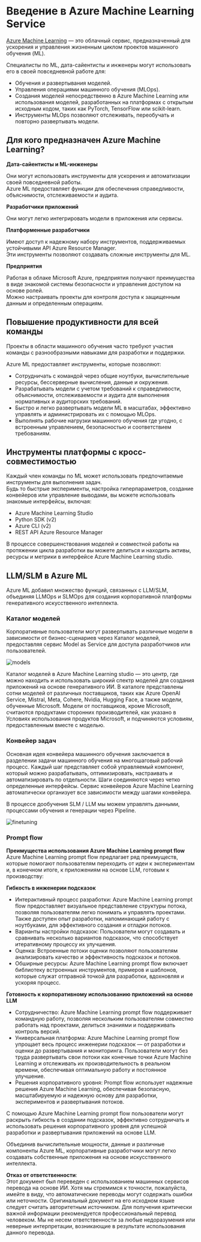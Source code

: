 # **Введение в Azure Machine Learning Service**

[Azure Machine Learning](https://ml.azure.com?WT.mc_id=aiml-138114-kinfeylo) — это облачный сервис, предназначенный для ускорения и управления жизненным циклом проектов машинного обучения (ML).

Специалисты по ML, дата-сайентисты и инженеры могут использовать его в своей повседневной работе для:

- Обучения и развертывания моделей.
- Управления операциями машинного обучения (MLOps).
- Создания моделей непосредственно в Azure Machine Learning или использования моделей, разработанных на платформах с открытым исходным кодом, таких как PyTorch, TensorFlow или scikit-learn.
- Инструменты MLOps позволяют отслеживать, переобучать и повторно развертывать модели.

## Для кого предназначен Azure Machine Learning?

**Дата-сайентисты и ML-инженеры**

Они могут использовать инструменты для ускорения и автоматизации своей повседневной работы.  
Azure ML предоставляет функции для обеспечения справедливости, объяснимости, отслеживаемости и аудита.  

**Разработчики приложений**

Они могут легко интегрировать модели в приложения или сервисы.  

**Платформенные разработчики**

Имеют доступ к надежному набору инструментов, поддерживаемых устойчивыми API Azure Resource Manager.  
Эти инструменты позволяют создавать сложные инструменты для ML.  

**Предприятия**

Работая в облаке Microsoft Azure, предприятия получают преимущества в виде знакомой системы безопасности и управления доступом на основе ролей.  
Можно настраивать проекты для контроля доступа к защищенным данным и определенным операциям.  

## Повышение продуктивности для всей команды

Проекты в области машинного обучения часто требуют участия команды с разнообразными навыками для разработки и поддержки.

Azure ML предоставляет инструменты, которые позволяют:

- Сотрудничать с командой через общие ноутбуки, вычислительные ресурсы, бессерверные вычисления, данные и окружения.
- Разрабатывать модели с учетом требований к справедливости, объяснимости, отслеживаемости и аудита для выполнения нормативных и аудиторских требований.
- Быстро и легко развертывать модели ML в масштабах, эффективно управлять и администрировать их с помощью MLOps.
- Выполнять рабочие нагрузки машинного обучения где угодно, с встроенным управлением, безопасностью и соответствием требованиям.

## Инструменты платформы с кросс-совместимостью

Каждый член команды по ML может использовать предпочитаемые инструменты для выполнения задач.  
Будь то быстрые эксперименты, настройка гиперпараметров, создание конвейеров или управление выводами, вы можете использовать знакомые интерфейсы, включая:

- Azure Machine Learning Studio  
- Python SDK (v2)  
- Azure CLI (v2)  
- REST API Azure Resource Manager  

В процессе совершенствования моделей и совместной работы на протяжении цикла разработки вы можете делиться и находить активы, ресурсы и метрики в интерфейсе Azure Machine Learning studio.

## **LLM/SLM в Azure ML**

Azure ML добавил множество функций, связанных с LLM/SLM, объединяя LLMOps и SLMOps для создания корпоративной платформы генеративного искусственного интеллекта.

### **Каталог моделей**

Корпоративные пользователи могут развертывать различные модели в зависимости от бизнес-сценариев через Каталог моделей, предоставляя сервис Model as Service для доступа разработчиков или пользователей.

![models](../../../../translated_images/models.2450411eac222e539ffb55785a8f550d01be1030bd8eb67c9c4f9ae4ca5d64be.ru.png)

Каталог моделей в Azure Machine Learning studio — это центр, где можно находить и использовать широкий спектр моделей для создания приложений на основе генеративного ИИ. В каталоге представлены сотни моделей от различных поставщиков, таких как Azure OpenAI Service, Mistral, Meta, Cohere, Nvidia, Hugging Face, а также модели, обученные Microsoft. Модели от поставщиков, кроме Microsoft, считаются продуктами сторонних производителей, как указано в Условиях использования продуктов Microsoft, и подчиняются условиям, предоставленным вместе с моделью.

### **Конвейер задач**

Основная идея конвейера машинного обучения заключается в разделении задачи машинного обучения на многошаговый рабочий процесс. Каждый шаг представляет собой управляемый компонент, который можно разрабатывать, оптимизировать, настраивать и автоматизировать по отдельности. Шаги соединяются через четко определенные интерфейсы. Сервис конвейеров Azure Machine Learning автоматически организует все зависимости между шагами конвейера.

В процессе дообучения SLM / LLM мы можем управлять данными, процессами обучения и генерации через Pipeline.

![finetuning](../../../../translated_images/finetuning.b52e4aa971dfd8d3c668db913a2b419380533bd3a920d227ec19c078b7b3f309.ru.png)

### **Prompt flow**

**Преимущества использования Azure Machine Learning prompt flow**  
Azure Machine Learning prompt flow предлагает ряд преимуществ, которые помогают пользователям переходить от идеи к экспериментам и, в конечном итоге, к приложениям на основе LLM, готовым к производству:

**Гибкость в инженерии подсказок**

- Интерактивный процесс разработки: Azure Machine Learning prompt flow предоставляет визуальное представление структуры потока, позволяя пользователям легко понимать и управлять проектами. Также доступен опыт разработки, напоминающий работу с ноутбуками, для эффективного создания и отладки потоков.
- Варианты настройки подсказок: Пользователи могут создавать и сравнивать несколько вариантов подсказок, что способствует итеративному процессу их улучшения.
- Оценка: Встроенные потоки оценки позволяют пользователям анализировать качество и эффективность подсказок и потоков.
- Обширные ресурсы: Azure Machine Learning prompt flow включает библиотеку встроенных инструментов, примеров и шаблонов, которые служат отправной точкой для разработки, вдохновляя и ускоряя процесс.

**Готовность к корпоративному использованию приложений на основе LLM**

- Сотрудничество: Azure Machine Learning prompt flow поддерживает командную работу, позволяя нескольким пользователям совместно работать над проектами, делиться знаниями и поддерживать контроль версий.
- Универсальная платформа: Azure Machine Learning prompt flow упрощает весь процесс инженерии подсказок — от разработки и оценки до развертывания и мониторинга. Пользователи могут без труда развертывать свои потоки как конечные точки Azure Machine Learning и отслеживать их производительность в реальном времени, обеспечивая оптимальную работу и постоянное улучшение.
- Решения корпоративного уровня: Prompt flow использует надежные решения Azure Machine Learning, обеспечивая безопасную, масштабируемую и надежную основу для разработки, экспериментов и развертывания потоков.

С помощью Azure Machine Learning prompt flow пользователи могут раскрыть гибкость в создании подсказок, эффективно сотрудничать и использовать решения корпоративного уровня для успешной разработки и развертывания приложений на основе LLM.

Объединив вычислительные мощности, данные и различные компоненты Azure ML, корпоративные разработчики могут легко создавать собственные приложения на основе искусственного интеллекта.

**Отказ от ответственности**:  
Этот документ был переведен с использованием машинных сервисов перевода на основе ИИ. Хотя мы стремимся к точности, пожалуйста, имейте в виду, что автоматические переводы могут содержать ошибки или неточности. Оригинальный документ на его исходном языке следует считать авторитетным источником. Для получения критически важной информации рекомендуется профессиональный перевод человеком. Мы не несем ответственности за любые недоразумения или неверные интерпретации, возникающие в результате использования данного перевода.